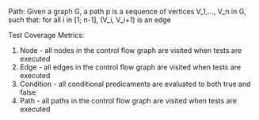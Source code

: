 Path: Given a graph G, a path p is a sequence of vertices V_1,..., V_n in G, such that: for all i in [1; n-1], (V_i, V_i+1) is an edge

Test Coverage Metrics: 

  1) Node - all nodes in the control flow graph are visited when tests are executed
  2) Edge - all edges in the control flow graph are visited when tests are executed
  3) Condition - all conditional predicaments are evaluated to both true and false
  4) Path - all paths in the control flow graph are visited when tests are executed

